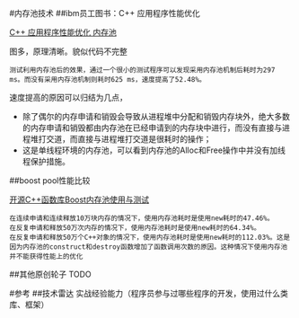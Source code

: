 
#内存池技术
##ibm员工图书：C++ 应用程序性能优化

[C++ 应用程序性能优化 内存池](http://www.ibm.com/developerworks/cn/linux/l-cn-ppp/index6.html#N100C3)

图多，原理清晰。貌似代码不完整

```
测试利用内存池后的效果，通过一个很小的测试程序可以发现采用内存池机制后耗时为297 ms。而没有采用内存池机制则耗时625 ms，速度提高了52.48%。
```
速度提高的原因可以归结为几点，
- 除了偶尔的内存申请和销毁会导致从进程堆中分配和销毁内存块外，绝大多数的内存申请和销毁都由内存池在已经申请到的内存块中进行，而没有直接与进程堆打交道，而直接与进程堆打交道是很耗时的操作；
- 这是单线程环境的内存池，可以看到内存池的Alloc和Free操作中并没有加线程保护措施。

##boost pool性能比较

[开源C++函数库Boost内存池使用与测试](http://tech.it168.com/a2011/0726/1223/000001223399_all.shtml)

```
在连续申请和连续释放10万块内存的情况下，使用内存池耗时是使用new耗时的47.46%。
在反复申请和释放50万次内存的情况下，使用内存池耗时是使用new耗时的64.34%。
在反复申请和释放50万个C++对象的情况下，使用内存池耗时是使用new耗时的112.03%。这是因为内存池的construct和destroy函数增加了函数调用次数的原因。这种情况下使用内存池并不能获得性能上的优化

```


##其他原创轮子
TODO



#参考 
##技术雷达
  实战经验能力（程序员参与过哪些程序的开发，使用过什么类库、框架）
